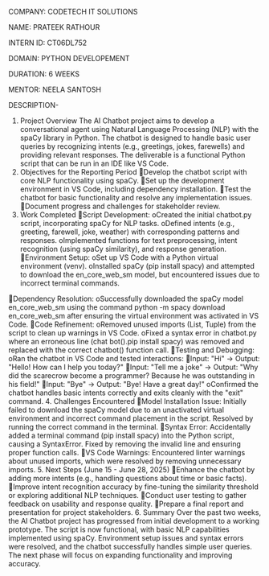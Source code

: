 COMPANY: CODETECH IT SOLUTIONS

NAME: PRATEEK RATHOUR

INTERN ID: CT06DL752

DOMAIN: PYTHON DEVELOPEMENT

DURATION: 6 WEEKS

MENTOR: NEELA SANTOSH

DESCRIPTION-

1. Project Overview
The AI Chatbot project aims to develop a conversational agent using Natural Language Processing (NLP) with the spaCy library in Python. The chatbot is designed to handle basic user queries by recognizing intents (e.g., greetings, jokes, farewells) and providing relevant responses. The deliverable is a functional Python script that can be run in an IDE like VS Code.
2. Objectives for the Reporting Period
Develop the chatbot script with core NLP functionality using spaCy.
Set up the development environment in VS Code, including dependency installation.
Test the chatbot for basic functionality and resolve any implementation issues.
Document progress and challenges for stakeholder review.
3. Work Completed
Script Development:
oCreated the initial chatbot.py script, incorporating spaCy for NLP tasks.
oDefined intents (e.g., greeting, farewell, joke, weather) with corresponding patterns and responses.
oImplemented functions for text preprocessing, intent recognition (using spaCy similarity), and response generation.
Environment Setup:
oSet up VS Code with a Python virtual environment (venv).
oInstalled spaCy (pip install spacy) and attempted to download the en_core_web_sm model, but encountered issues due to incorrect terminal commands.
   
Dependency Resolution:
oSuccessfully downloaded the spaCy model en_core_web_sm using the command python -m spacy download en_core_web_sm after ensuring the virtual environment was activated in VS Code.
Code Refinement:
oRemoved unused imports (List, Tuple) from the script to clean up warnings in VS Code.
oFixed a syntax error in chatbot.py where an erroneous line (chat bot().pip install spacy) was removed and replaced with the correct chatbot() function call.
Testing and Debugging:
oRan the chatbot in VS Code and tested interactions:
Input: "Hi" → Output: "Hello! How can I help you today?"
Input: "Tell me a joke" → Output: "Why did the scarecrow become a programmer? Because he was outstanding in his field!"
Input: "Bye" → Output: "Bye! Have a great day!"
oConfirmed the chatbot handles basic intents correctly and exits cleanly with the "exit" command.
4. Challenges Encountered
Model Installation Issue: Initially failed to download the spaCy model due to an unactivated virtual environment and incorrect command placement in the script. Resolved by running the correct command in the terminal.
Syntax Error: Accidentally added a terminal command (pip install spacy) into the Python script, causing a SyntaxError. Fixed by removing the invalid line and ensuring proper function calls.
VS Code Warnings: Encountered linter warnings about unused imports, which were resolved by removing unnecessary imports.
5. Next Steps (June 15 - June 28, 2025)
Enhance the chatbot by adding more intents (e.g., handling questions about time or basic facts).
Improve intent recognition accuracy by fine-tuning the similarity threshold or exploring additional NLP techniques.
Conduct user testing to gather feedback on usability and response quality.
Prepare a final report and presentation for project stakeholders.
6. Summary
Over the past two weeks, the AI Chatbot project has progressed from initial development to a working prototype. The script is now functional, with basic NLP capabilities implemented using spaCy. Environment setup issues and syntax errors were resolved, and the chatbot successfully handles simple user queries. The next phase will focus on expanding functionality and improving accuracy.
